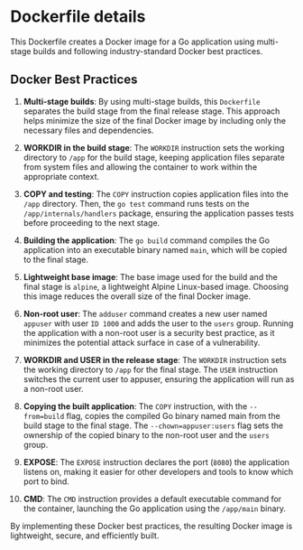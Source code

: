 # Dockerfile details

This Dockerfile creates a Docker image for a Go application using multi-stage builds and following industry-standard Docker best practices.

## Docker Best Practices

1. **Multi-stage builds**: By using multi-stage builds, this `Dockerfile` separates the build stage from the final release stage. This approach helps minimize the size of the final Docker image by including only the necessary files and dependencies.

3. **WORKDIR in the build stage**: The `WORKDIR` instruction sets the working directory to `/app` for the build stage, keeping application files separate from system files and allowing the container to work within the appropriate context.

4. **COPY and testing**: The `COPY` instruction copies application files into the `/app` directory. Then, the `go test` command runs tests on the `/app/internals/handlers` package, ensuring the application passes tests before proceeding to the next stage.

5. **Building the application**: The `go build` command compiles the Go application into an executable binary named `main`, which will be copied to the final stage.

6. **Lightweight base image**: The base image used for the build and the final stage is `alpine`, a lightweight Alpine Linux-based image. Choosing this image reduces the overall size of the final Docker image.

7. **Non-root user**: The `adduser` command creates a new user named `appuser` with user `ID 1000` and adds the user to the `users` group. Running the application with a non-root user is a security best practice, as it minimizes the potential attack surface in case of a vulnerability.

8. **WORKDIR and USER in the release stage**: The `WORKDIR` instruction sets the working directory to `/app` for the final stage. The `USER` instruction switches the current user to appuser, ensuring the application will run as a non-root user.

9. **Copying the built application**: The `COPY` instruction, with the `--from=build` flag, copies the compiled Go binary named main from the build stage to the final stage. The `--chown=appuser:users` flag sets the ownership of the copied binary to the non-root user and the `users` group.

10. **EXPOSE**: The `EXPOSE` instruction declares the port (`8080`) the application listens on, making it easier for other developers and tools to know which port to bind.

11. **CMD**: The `CMD` instruction provides a default executable command for the container, launching the Go application using the `/app/main` binary.

By implementing these Docker best practices, the resulting Docker image is lightweight, secure, and efficiently built.